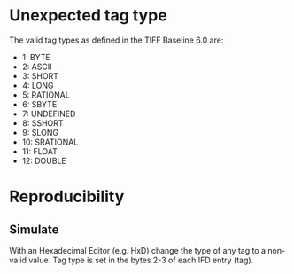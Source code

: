 # Unexpected tag type
The valid tag types as defined in the TIFF Baseline 6.0 are:

- 1: BYTE
- 2: ASCII
- 3: SHORT
- 4: LONG
- 5: RATIONAL
- 6: SBYTE
- 7: UNDEFINED
- 8: SSHORT
- 9: SLONG
- 10: SRATIONAL
- 11: FLOAT
- 12: DOUBLE

# Reproducibility
## Simulate
With an Hexadecimal Editor (e.g. HxD) change the type of any tag to a non-valid value.
Tag type is set in the bytes 2-3 of each IFD entry (tag).
